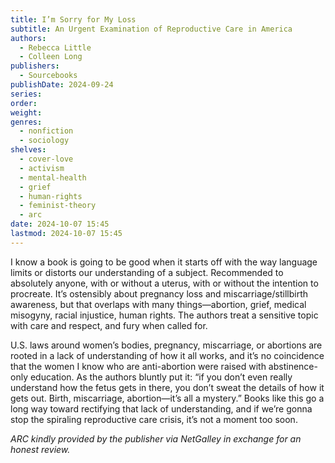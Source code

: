 ```yaml
---
title: I’m Sorry for My Loss
subtitle: An Urgent Examination of Reproductive Care in America
authors:
  - Rebecca Little
  - Colleen Long
publishers:
  - Sourcebooks
publishDate: 2024-09-24
series: 
order: 
weight: 
genres:
  - nonfiction
  - sociology
shelves:
  - cover-love
  - activism
  - mental-health
  - grief
  - human-rights
  - feminist-theory
  - arc
date: 2024-10-07 15:45
lastmod: 2024-10-07 15:45
---
```

I know a book is going to be good when it starts off with the way language limits or distorts our understanding of a subject. Recommended to absolutely anyone, with or without a uterus, with or without the intention to procreate. It’s ostensibly about pregnancy loss and miscarriage/stillbirth awareness, but that overlaps with many things—abortion, grief, medical misogyny, racial injustice, human rights. The authors treat a sensitive topic with care and respect, and fury when called for. 

U.S. laws around women’s bodies, pregnancy, miscarriage, or abortions are rooted in a lack of understanding of how it all works, and it’s no coincidence that the women I know who are anti-abortion were raised with abstinence-only education. As the authors bluntly put it: “if you don’t even really understand how the fetus gets in there, you don’t sweat the details of how it gets out. Birth, miscarriage, abortion—it’s all a mystery.” Books like this go a long way toward rectifying that lack of understanding, and if we’re gonna stop the spiraling reproductive care crisis, it’s not a moment too soon.

*ARC kindly provided by the publisher via NetGalley in exchange for an honest review.*


